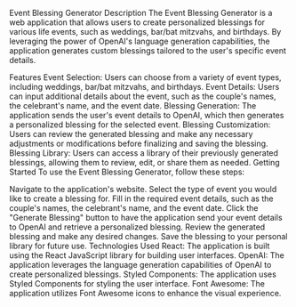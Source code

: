 Event Blessing Generator
Description
The Event Blessing Generator is a web application that allows users to create personalized blessings for various life events, such as weddings, bar/bat mitzvahs, and birthdays. By leveraging the power of OpenAI's language generation capabilities, the application generates custom blessings tailored to the user's specific event details.

Features
Event Selection: Users can choose from a variety of event types, including weddings, bar/bat mitzvahs, and birthdays.
Event Details: Users can input additional details about the event, such as the couple's names, the celebrant's name, and the event date.
Blessing Generation: The application sends the user's event details to OpenAI, which then generates a personalized blessing for the selected event.
Blessing Customization: Users can review the generated blessing and make any necessary adjustments or modifications before finalizing and saving the blessing.
Blessing Library: Users can access a library of their previously generated blessings, allowing them to review, edit, or share them as needed.
Getting Started
To use the Event Blessing Generator, follow these steps:

Navigate to the application's website.
Select the type of event you would like to create a blessing for.
Fill in the required event details, such as the couple's names, the celebrant's name, and the event date.
Click the "Generate Blessing" button to have the application send your event details to OpenAI and retrieve a personalized blessing.
Review the generated blessing and make any desired changes.
Save the blessing to your personal library for future use.
Technologies Used
React: The application is built using the React JavaScript library for building user interfaces.
OpenAI: The application leverages the language generation capabilities of OpenAI to create personalized blessings.
Styled Components: The application uses Styled Components for styling the user interface.
Font Awesome: The application utilizes Font Awesome icons to enhance the visual experience.
